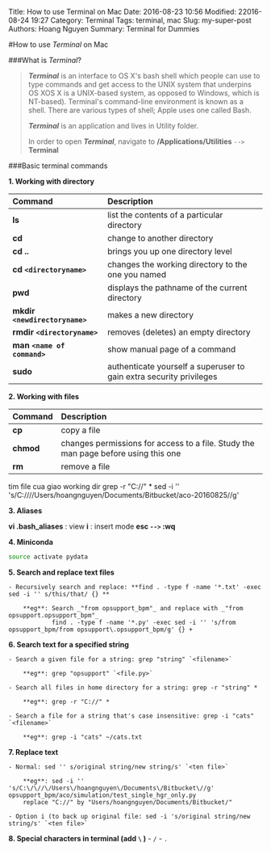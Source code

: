 Title: How to use Terminal on Mac
Date: 2016-08-23 10:56 
Modified: 22016-08-24 19:27
Category: Terminal
Tags: terminal, mac
Slug: my-super-post
Authors: Hoang Nguyen
Summary: Terminal for Dummies


#How to use _Terminal_ on Mac

###What is _Terminal_?

> _**Terminal**_ is an interface to OS X's bash shell which people can use to type commands and get access to the UNIX system that underpins OS XOS X is a UNIX-based system, as opposed to Windows, which is NT-based). Terminal's command-line environment is known as a shell. There are various types of shell; Apple uses one called Bash.
>
> _**Terminal**_  is an application and lives in Utility folder. 
>
> In order to open _**Terminal**_, navigate to **/Applications/Utilities** `-->` **Terminal**

###Basic terminal commands

**1. Working with directory**

| Command							| Description
|:----------------------------------|:------------|
| **ls**     						| list the contents of a particular directory
| **cd**	 						| change to another directory
| **cd ..**  						| brings you up one directory level
| **cd `<directoryname>`**    		| changes the working directory to the one you named
| **pwd**      						| displays the pathname of the current directory 
| **mkdir `<newdirectoryname>`**  	| makes a new directory
| **rmdir `<directoryname>`**		| removes (deletes) an empty directory
| **man `<name of command>`**		| show manual page of a command
| **sudo**							| authenticate yourself a superuser to gain extra security privileges


**2. Working with files**

| Command							| Description
|:----------------------------------|:------------|	
| **cp**							| copy a file
| **chmod**							| changes permissions for access to a file. Study the man page before using this one
| **rm**							| remove a file

tim file cua giao working dir
grep -r "C:\/\/" *
sed -i '' 's/C:\/\//\/Users\/hoangnguyen\/Documents\/Bitbucket\/aco-20160825\//g' <FILE>

**3. Aliases**

**vi .bash_aliases** 	: view
**i**					: insert mode
**esc `-->` :wq**

**4. Miniconda**

```bash
source activate pydata
```

**5. Search and replace text files**

	- Recursively search and replace: **find . -type f -name '*.txt' -exec sed -i '' s/this/that/ {} **
	
		**eg**: Search _"from opsupport_bpm"_ and replace with _"from opsupport.opsupport_bpm"_
				find . -type f -name '*.py' -exec sed -i '' 's/from opsupport_bpm/from opsupport\.opsupport_bpm/g' {} +

**6. Search text for a specified string**

	- Search a given file for a string: grep "string" `<filename>`
	
		**eg**: grep "opsupport" `<file.py>`

	- Search all files in home directory for a string: grep -r "string" *

		**eg**: grep -r "C://" *

	- Search a file for a string that's case insensitive: grep -i "cats" `<filename>`

		**eg**: grep -i "cats" ~/cats.txt

**7. Replace text**

	- Normal: sed '' s/original string/new string/s' `<ten file>`

		**eg**: sed -i '' 's/C:\/\//\/Users\/hoangnguyen\/Documents\/Bitbucket\//g' opsupport_bpm/aco/simulation/test_single_hgr_only.py
		replace "C://" by "Users/hoangnguyen/Documents/Bitbucket/"

	- Option i (to back up original file: sed -i 's/original string/new string/s' `<ten file>`

**8. Special characters in terminal (add `\` )**
	- `/`
	- `.`